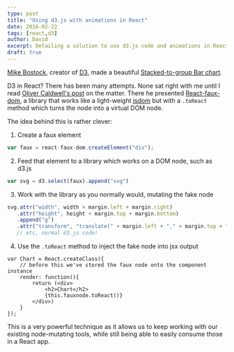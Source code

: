 ```yaml
---
type: post
title: "Using d3.js with animations in React"
date: 2016-02-22
tags: [react,d3]
author: David
excerpt: Detailing a solution to use d3.js code and animations in React
draft: true
---
```


[Mike Bostock](https://bost.ocks.org/mike/), creator of [D3](https://d3js.org/), made a beautiful [Stacked-to-group Bar chart](https://bl.ocks.org/mbostock/3943967).


D3 in React? There has been many attempts. None sat right with me until I read [Oliver Caldwell's post](http://oli.me.uk/2015/09/09/d3-within-react-the-right-way/) on the matter. There he presented [React-faux-dom](https://github.com/Olical/react-faux-dom), a library that works like a light-weight [jsdom](https://github.com/tmpvar/jsdom) but with a `.toReact` method which turns the node into a virtual DOM node.

The idea behind this is rather clever:

1. Create a faux element

```javascript
var faux = react-faux-dom.createElement("div");
```

2. Feed that element to a library which works on a DOM node, such as d3.js

```javascript
var svg = d3.select(faux).append("svg")
```

3. Work with the library as you normally would, mutating the fake node

```javascript
svg.attr("width", width + margin.left + margin.right)
   .attr("height", height + margin.top + margin.bottom)
   .append("g")
   .attr("transform", "translate(" + margin.left + "," + margin.top + ")");
   // etc, normal d3.js code!
```

4. Use the `.toReact` method to inject the fake node into jsx output

```
var Chart = React.createClass({
	// before this we've stored the faux node onto the component instance
    render: function(){
        return (<div>
        	<h2>Chart</h2>
        	{this.fauxnode.toReact()}
        </div>)
    }
});
```

This is a very powerful technique as it allows us to keep working with our existing node-mutating tools, while still being able to easily consume those in a React app.